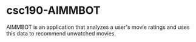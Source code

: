 # csc190-AIMMBOT

AIMMBOT is an application that analyzes a user's movie ratings and uses this data to recommend unwatched movies.
